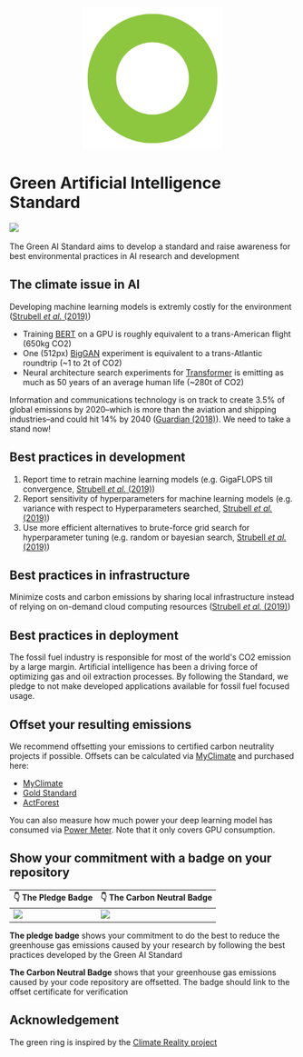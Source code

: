 <div align="center">
  <img src="https://github.com/daviddao/green-ai/blob/master/green-ring.png" width="250px">
</div>

# Green Artificial Intelligence Standard
[![](https://tinyurl.com/greenai-pledge)](https://github.com/daviddao/green-ai)

The Green AI Standard aims to develop a standard and raise awareness for best environmental practices in AI research and development

## The climate issue in AI
Developing machine learning models is extremly costly for the environment ([Strubell *et al.* (2019)](https://arxiv.org/abs/1906.02243))
- Training [BERT](https://arxiv.org/abs/1810.04805) on a GPU is roughly equivalent to a trans-American flight (650kg CO2)
- One (512px) [BigGAN](https://arxiv.org/abs/1809.11096) experiment is equivalent to a trans-Atlantic roundtrip (~1 to 2t of CO2)
- Neural architecture search experiments for [Transformer](https://arxiv.org/abs/1706.03762) is emitting as much as 50 years of an average human life (~280t of CO2) 

Information and communications technology is on track to create 3.5% of global emissions by 2020–which is more than the aviation and shipping industries–and could hit 14% by 2040 ([Guardian (2018)](https://www.theguardian.com/environment/2017/dec/11/tsunami-of-data-could-consume-fifth-global-electricity-by-2025)). We need to take a stand now!

## Best practices in development

1. Report time to retrain machine learning models (e.g. GigaFLOPS till convergence, [Strubell *et al.* (2019)](https://arxiv.org/abs/1906.02243))
2. Report sensitivity of hyperparameters for machine learning models (e.g. variance with respect to Hyperparameters searched, [Strubell *et al.* (2019)](https://arxiv.org/abs/1906.02243))
3. Use more efficient alternatives to brute-force grid search for hyperparameter tuning (e.g. random or bayesian search, [Strubell *et al.* (2019)](https://arxiv.org/abs/1906.02243))

## Best practices in infrastructure

Minimize costs and carbon emissions by sharing local infrastructure instead of relying on on-demand cloud computing resources ([Strubell *et al.* (2019)](https://arxiv.org/abs/1906.02243))

## Best practices in deployment

The fossil fuel industry is responsible for most of the world's CO2 emission by a large margin. Artificial intelligence has been a driving force of optimizing gas and oil extraction processes. By following the Standard, we pledge to not make developed applications available for fossil fuel focused usage.

## Offset your resulting emissions

We recommend offsetting your emissions to certified carbon neutrality projects if possible.
Offsets can be calculated via [MyClimate](https://co2.myclimate.org/en/offset_further_emissions) and purchased here:

- [MyClimate](https://www.myclimate.org/)
- [Gold Standard](https://www.goldstandard.org/)
- [ActForest](http://actforest.glideapp.io)

You can also measure how much power your deep learning model has consumed via [Power Meter](https://autoai-incubator.github.io/powermeter/). Note that it only covers GPU consumption.

## Show your commitment with a badge on your repository

| **👇 The Pledge Badge** | **👇 The Carbon Neutral Badge** |
|-----------------|-----------------|
| [![](https://tinyurl.com/greenai-pledge)](https://github.com/daviddao/green-ai) | ![](https://tinyurl.com/greenai-neutral) |

**The pledge badge** shows your commitment to do the best to reduce the greenhouse gas emissions caused by your research by following the best practices developed by the Green AI Standard

**The Carbon Neutral Badge** shows that your greenhouse gas emissions caused by your code repository are offsetted. The badge should link to the offset certificate for verification

## Acknowledgement

The green ring is inspired by the [Climate Reality project](https://www.climaterealityproject.org/blog/why-does-al-gore-wear-green-ring-pin)
